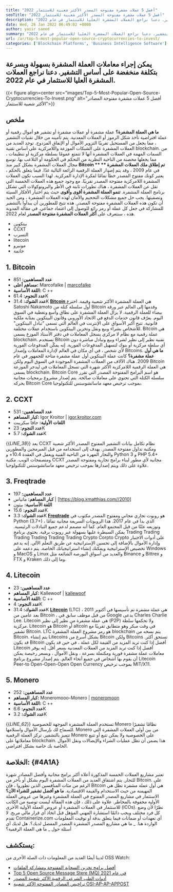```yaml
---
title: "أفضل 5 عملات مشفرة مفتوحة المصدر الأكثر شعبية للاستثمار 2022" 
seoTitle: "أفضل 5 عملات مشفرة مفتوحة المصدر الأكثر شعبية للاستثمار 2022" 
description: "يمكن إجراء معاملات العملة المشفرة بسهولة وبسرعة بتكلفة منخفضة على أساس التشفير. دعنا نراجع العملات المشفرة العليا للاستثمار في عام 2022." 
date: Wed, 26 Jan 2022 06:49:02 +0000
author: yasir saeed
summary: "يمكن إجراء معاملات العملة المشفرة بسهولة وبسرعة بتكلفة منخفضة على أساس التشفير. دعنا نراجع العملات المشفرة العليا للاستثمار في عام 2022." 
url: /ar/top-5-most-popular-open-source-cryptocurrencies-to-invest/
categories: ['Blockchain Platforms', 'Business Intelligence Software']
---
```


## يمكن إجراء معاملات العملة المشفرة بسهولة وبسرعة بتكلفة منخفضة على أساس التشفير. دعنا نراجع العملات المشفرة العليا للاستثمار في عام 2022.

{{< figure align=center src="images/Top-5-Most-Popular-Open-Source-Cryptocurrencies-To-Invest.png" alt="أفضل 5 عملات مشفرة مفتوحة المصادر الأكثر شعبية للاستثمار">}}


## **ملخص**
**ما هي العملة المشفرة؟** عملة مشفرة أو عملات مشفرة أو تشفير هو أموال رقمية أو عملة افتراضية تأخذ شكل الرموز أو العملات المعدنية. يتم تأمينه من خلال تقنيات التشفير ، مما يجعل من المستحيل تقريبًا التزوير الأموال أو الإنفاق المزدوج. توجد العديد من العملات المشفرة على الشبكات الموزعة واللامركزية على أساس تقنية blockchain. من السمات المهمة في العملات المشفرة أنها لا تتمتع عمومًا بسلطة مركزية أو تنظيمات ، مما يجعلها محصنة من الناحية النظرية من التحكم في الحكومة أو التلاعب بها.
توسع مجال العملات المشفرة بشكل كبير منذ **Bitcoin ** ** تم إطلاق ملك العملات المشفرة**  في عام 2009 ، وقد يتم إصدار العملة الرقمية الرائعة التالية غدًا. فيما يتعلق بالحكم ، يعتبر كونك مفتوح المصدر خطأً تمامًا لفكرة الإدارة المركزية. لهذا السبب تكون العملات المشفرة اللامركزية مفتوحة المصدر تقريبًا.
مع وجود جميع هذه العملات الخمسة التي تقل عن العملات المشفرة ، هناك تطورات ثابتة في الأطر والبروتوكولات التي تشكل برنامج العملة المشفرة.  **تنمو العملة المشفرة أقوى وأقوى**  حيث يتم اختبار الأفكار السيئة وتصفيتها. يجب حل جميع مشكلات التحجيم والأمان لهذه العملات المشفرة ، ومن الجيد أن تكون هذه العملات المشفرة مفتوحة المصدر. هذه تتيح للمطورين أن يبدأوا بالتشفير للمشاركة في جعل كل عملة أو رمز رائع للوصول إلى اعتماد جماعي.
في مقالة المدونة هذه ، سنتعرف على  **أكثر العملات المشفرة مفتوحة المصدر**  لعام 2022.
  * بيتكوين
  * CCXT
  * التسرب
  * litecoin
  * مونيرو
  * خاتمة

## 1. Bitcoin
  * **عدد المساهمين:**  851
  * **مساهم أعلى:**  Marcofalke | [marcofalke][1]
  * **اللغة الأساسية:**  C ++
  * **عدد النجوم:**  61.4K
  * **عدد الشوك:**  31.4K
[ **Bitcoin** ][2] هي العملة المشفرة الأكثر شعبية وقيمة. اخترع Satoshi Nakamoto أول سلسلة كتلة من Bitcoin وقدمها إلى العالم عبر ورقة بيضاء للعملة الرقمية. لا يزال العملة المشفرة على نطاق واسع وتغطية في السوق اليوم. يعرّف قانون خدمات الدفع في الاتحاد الأوروبي وقانون البيتكوين بمثابة ملكية قانونية. تتيح أكبر الأسواق على الإنترنت في العالم التي تسمى "تبادل البيتكوين" للأشخاص بشراء وبيع ونقل وتخزين البيتكوين باستخدام عملات مختلفة.
Bitcoin هي عملة رقمية مع نظام لا مركزي يسجل المعاملات في دفتر الأستاذ الموزع يسمى blockchain. تستخدم Bitcoin تقنية نظير إلى نظير لشراء وبيع وتبادل مباشرة دون أي سلطة مركزية أو بنوك لتسهيل المدفوعات الفورية. إنه يمكّن المدفوعات الفورية لأي شخص ، في أي مكان في العالم لإدارة المعاملات وإصدار Bitcoins.
**ما هي أول عملة مشفرة؟** كانت عملة البيتكوين أول عملة مشفرة متاحة للجمهور في عام 2009. هناك الآلاف من العملات المشفرة الموجودة في السوق اليوم ولكن Bitcoin هي العملة الرقمية اللامركزية الأكثر شهرة التي تسجل المعاملات في ليدجر الموزعة يسمى blockchain. Bitcoin Core هو اسم البرامج المفتوحة المصدر التي تقرر سلسلة الكتلة التي تحتوي على معاملات صالحة. يتم إصدار مشروع برمجيات مجانية يحركه Bitcoin Core بموجب ترخيص معهد ماساتشوستس للتكنولوجيا.

## 2. CCXT
  * **عدد المساهمين:**  531
  * **كبار المساهم:**  Igor Kroitor | [igor.kroitor.com][3]
  * **اللغات الأولية:**  جافا سكريبت
  * **عدد النجوم:**  23K
  * **عدد الشوك:**  5.7K

{{_LINE_38_}}
يعد CCXT نظام تكامل بيانات التشفير المفتوح المصدر الأكثر شعبية ومكتبة تداول مفتوحة المصدر. يهدف إلى استخدامه من قبل المبرمجين والمطورين والتجار المهرة من الناحية الفنية ويعمل في العقدة 10.4+ و Python 3 و PHP 5.4+ ومتصفحات الويب. مكتبة CCXT مجانية لأي مطور لبناء برامج تجارية ومفتوحة المصدر علاوة على ذلك ويتم إصدارها بموجب ترخيص معهد ماساتشوستس للتكنولوجيا.

## 3. Freqtrade
  * **عدد المساهمين:**  197
  * **كبار المساهم:**  ماتياس | [https://blog.xmatthias.com//2010]
  * **اللغة الأساسية:**  بيثون
  * **عدد النجوم:**  15.6K
  * **عدد الشوك:**  3.3K
**[Freqtrade][6]** هو روبوت تجاري مجاني ومفتوح المصدر مكتوب في Python (3.7+) ، الذي بدأ في عام 2017. هذا الروبوتات السريعة مجانية تمامًا وتوزيعه علنًا من قبل المجتمع العام. كما أنه مصمم لدعم جميع التبادلات الرئيسية. يمكن السيطرة عليها بسهولة عبر روبوت برقية.
يحتوي برنامج Trading Trading Trading Trading Trading Trading Crypto Corpto Crypto على أدوات الاختبار وإدارة الأموال بالإضافة إلى تحسين الإستراتيجية عن طريق التعلم الآلي. إنه يدعم تخصيص الإستراتيجية ويمكنك إنشاء استراتيجياتك الخاصة. يتم دعمه على Windows و MacOS و Linux والعديد من أسواق البورصة الشائعة مثل Binance و Bittrex و FTX و Kraken وما إلى ذلك.

## 4. Litecoin
  * **عدد المساهمين:**  23
  * **كبار المساهم:**  Kallewoof | [kallewoof][7]
  * **اللغة الأساسية:**  C ++
  * **عدد النجوم:**  4K
  * **عدد الشوك:**  31.4K
**[Litecoin][8]** (LTC) هي عملة مشفرة تم تأسيسها في أكتوبر 2011 ، بعد عامين من Bitcoin ، من قبل موظف سابق في Google يدعى Charles Charlie Lee. Litecoin هي عملة مشفرة من نظير إلى نظير (P2P) ولا تحكمها سلطة مركزية. Litecoin هو Bitcoin أو altcoin في وقت مبكر وهو متطابق تقريبًا مع تشفير Bitcoin. LTC هو رمز مشروع العملة المشفرة blockchain يتم نسخه من Bitcoin.
يتم إنشاء Litecoins بشكل أسرع من Bitcoin ولكن Bitcoins تستحق أكثر. قد يكون Bitcoin أفضل إذا كنت تريد المزيد من القيمة لكل عملة ، في حين قد يكون Litecoin أفضل إذا كنت تريد المزيد من العملات المعدنية بسعر أقل. إنه يوفر معاملات عملة مشفرة فورية ومكتملة بسرعة ، ونقل الأموال ، وبسعر رخيصة يمكن أن يقوم بها أشخاص في جميع أنحاء العالم. يتم إصدار مشروع برنامج Litecoin Peer-to Open-Open-Open Open Currency بموجب ترخيص MIT/X11.

## 5. Monero
  * **عدد المساهمين:**  252
  * **كبار المساهم:**  Moneromooo-Monero | [moneromoon][9]
  * **اللغة الأساسية:**  C ++
  * **عدد النجوم:**  6.6K
  * **عدد الشوك:**  3.2K

{{_LINE_62_}}
تستخدم العملة المشفرة الموجهة للخصوصية Monero نظامًا تشفيرًا للسماح لك بإرسال الأموال واستلامها. Monero من بين أولى العملات المشفرة التي تتميز بالتشفير. تركز العملة الرقمية Monero على الخصوصية ولا يمكن تتبع أو تتبع معاملاتها على blockchain. هذا يضمن أن تظل عمليات الشراء والإيصالات ونقل الأموال الخاصة بك خاصة بشكل افتراضي.

##  **الخلاصة:**    {#4A1A}
تعتبر مشاريع العملات الخمسة المذكورة أعلاه أكثر برامج مجانية وأفضل المصادر شهرة للتجار. يتم اشتقاق العديد من العملات المشفرة اليوم بشكل أو بآخر من Bitcoin. على الرغم من مئات المنافسين الذين تطوروا ، فإن Bitcoin هي أول عملة مشفرة تظل هي المهيمنة من حيث الاستخدام والقيمة الاقتصادية.
**ما هو أفضل تشفير للشراء الآن؟** الاستثمار في مشاريع المصدر المفتوح في العملة المشفرة وغيرها من عروض العملة الأولية محفوفة بالمخاطر. علاوة على ذلك ، فإن هذه المقالة ليست توصية من الكاتب للاستثمار في العملات المشفرة أو عروض العملة الأولية الأخرى (ICOs). نظرًا لأن وضع كل فرد مختلف ويجب دائمًا استشارة المهني المؤهل قبل اتخاذ أي قرار مالي مربح. لا تقدم Containerize.com أي تعهدات أو ضمانات فيما يتعلق بدقة أو توقيت المعلومات الواردة هنا.
_ ما هي مشاريع المصدر المشفرة المصدر المفضل لديك؟. هل لديك أي أسئلة حول _ ما هي العملة الرقمية؟

## يستكشف:
لدينا أيضًا العديد من المعلومات ذات الصلة الأخرى من OSS Watch:
  * [أفضل برامج تخزين السحابة المفتوحة ومشاركة الملفات][12]
  * [Top 5 Open Source Message Stere (MQ) في عام 2021][13]
  * [أدوات الطب الشرعي الرقمية الأكثر شعبية المصدر][14]
  * [تراخيص المصادر المفتوحة الأكثر شعبية OSI-AP-AP-APPOST][15]

  
[1]: https://twitter.com/spyced?lang=en
[2]: https://github.com/bitcoin/bitcoin
[3]: http://igor.kroitor.com/
[4]: https://github.com/ccxt/ccxt
[5]: https://twitter.com/liggitt?lang=en
[6]: https://github.com/freqtrade/freqtrade
[7]: https://twitter.com/brian_coca?lang=en
[8]: https://github.com/litecoin-project/litecoin
[9]: https://twitter.com/timograham?lang=en
[10]: https://github.com/monero-project/monero
[11]: mailto:yasir.saeed@aspose.com
[12]: https://products.containerize.com/backup-and-sync/
[13]: https://blog.containerize.com/message-queue-software/top-5-open-source-message-queue-software-in-2021/
[14]: https://blog.containerize.com/digital-forensic-tools/top-5-open-source-digital-forensic-tools-in-2021/
[15]: https://blog.containerize.com/licenses-standards/top-5-most-popular-osi-approved-open-source-licenses-of-2021/
